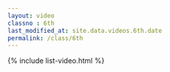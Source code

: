 ```yaml
---
layout: video
classno : 6th
last_modified_at: site.data.videos.6th.date
permalink: /class/6th
---
```


{% include list-video.html %}
